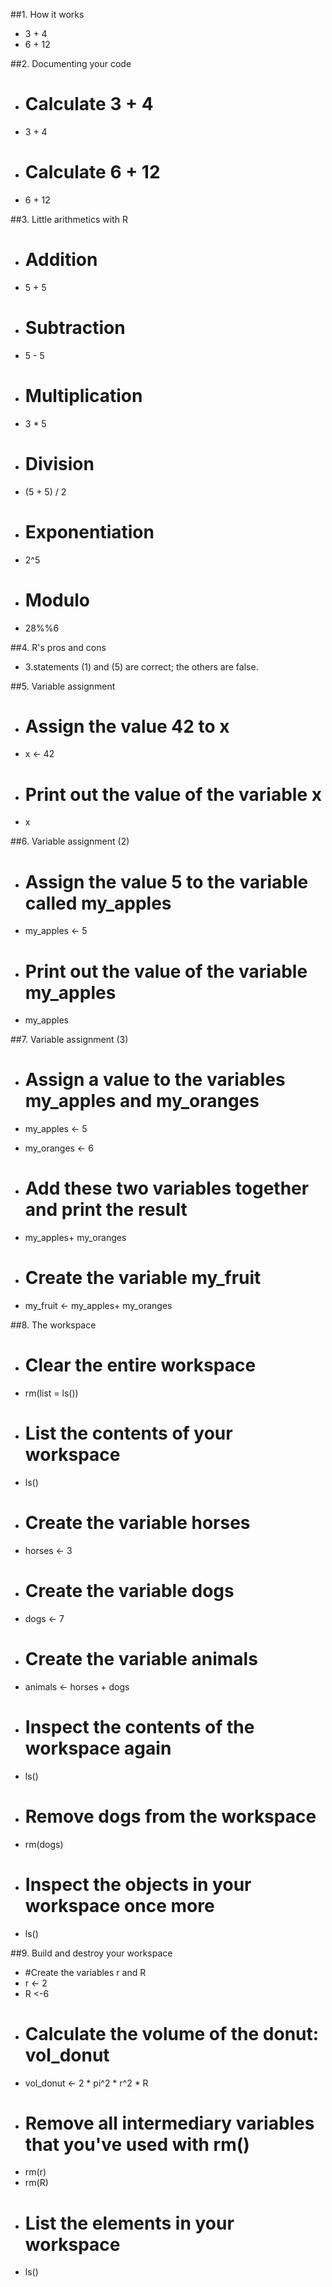 ##1. How it works
* 3 + 4
* 6 + 12

##2. Documenting your code
* # Calculate 3 + 4
* 3 + 4
* # Calculate 6 + 12
* 6 + 12

##3. Little arithmetics with R
* # Addition
* 5 + 5 
* # Subtraction
* 5 - 5 
* # Multiplication
* 3 * 5
* # Division
* (5 + 5) / 2 
* # Exponentiation
* 2^5
* # Modulo
* 28%%6

##4. R's pros and cons
* 3.statements (1) and (5) are correct; the others are false.

##5. Variable assignment
* # Assign the value 42 to x
* x <- 42
* # Print out the value of the variable x
* x

##6. Variable assignment (2)
* # Assign the value 5 to the variable called my_apples
* my_apples <- 5
* # Print out the value of the variable my_apples
* my_apples

##7. Variable assignment (3)
* # Assign a value to the variables my_apples and my_oranges
* my_apples <- 5

* my_oranges <- 6
* # Add these two variables together and print the result
* my_apples+ my_oranges
* # Create the variable my_fruit
* my_fruit <-  my_apples+ my_oranges

##8. The workspace
* # Clear the entire workspace
* rm(list = ls())
* # List the contents of your workspace
* ls()
* # Create the variable horses
* horses <- 3
* # Create the variable dogs
* dogs <- 7
* # Create the variable animals
* animals <- horses + dogs
* # Inspect the contents of the workspace again
* ls()
* # Remove dogs from the workspace
* rm(dogs)
* # Inspect the objects in your workspace once more
* ls()

##9. Build and destroy your workspace
* #Create the variables r and R
* r <- 2
* R <-6
* # Calculate the volume of the donut: vol_donut
* vol_donut <- 2 * pi^2 * r^2 * R
* # Remove all intermediary variables that you've used with rm()
* rm(r)
* rm(R)
* # List the elements in your workspace
* ls()
